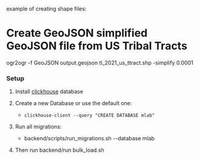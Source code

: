 example of creating shape files:

# Create GeoJSON simplified GeoJSON file from US Tribal Tracts
ogr2ogr -f GeoJSON output.geojson tl_2021_us_ttract.shp -simplify 0.0001


### Setup

1. Install [clickhouse](https://clickhouse.com/#quick-start) database

2. Create a new Database or use the default one:
    * `clickhouse-client --query "CREATE DATABASE mlab"`

3. Run all migrations:
    * backend/scripts/run_migrations.sh --database mlab

4. Then run backend/run bulk_load.sh

